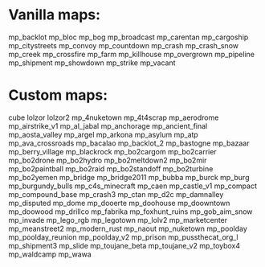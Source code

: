 # Vanilla maps:

mp_backlot
mp_bloc
mp_bog
mp_broadcast
mp_carentan
mp_cargoship
mp_citystreets
mp_convoy
mp_countdown
mp_crash
mp_crash_snow
mp_creek
mp_crossfire
mp_farm
mp_killhouse
mp_overgrown
mp_pipeline
mp_shipment
mp_showdown
mp_strike
mp_vacant

# Custom maps:

cube
lolzor
lolzor2
mp_4nuketown
mp_4t4scrap
mp_aerodrome
mp_airstrike_v1
mp_al_jabal
mp_anchorage
mp_ancient_final
mp_aosta_valley
mp_argel
mp_arkona
mp_asylum
mp_atp
mp_ava_crossroads
mp_bacalao
mp_backlot_2
mp_bastogne
mp_bazaar
mp_berry_village
mp_blackrock
mp_bo2cargom
mp_bo2carrier
mp_bo2drone
mp_bo2hydro
mp_bo2meltdown2
mp_bo2mir
mp_bo2paintball
mp_bo2raid
mp_bo2standoff
mp_bo2turbine
mp_bo2yemen
mp_bridge
mp_bridge2011
mp_bubba
mp_burck
mp_burg
mp_burgundy_bulls
mp_c4s_minecraft
mp_caen
mp_castle_v1
mp_compact
mp_compound_base
mp_crash3
mp_ctan
mp_d2c
mp_damnalley
mp_disputed
mp_dome
mp_dooerte
mp_doohouse
mp_doowntown
mp_doowood
mp_drillco
mp_fabrika
mp_foxhunt_ruins
mp_gob_aim_snow
mp_invade
mp_lego_rgb
mp_legotown
mp_lolv2
mp_marketcenter
mp_meanstreet2
mp_modern_rust
mp_naout
mp_nuketown
mp_poolday
mp_poolday_reunion
mp_poolday_v2
mp_prison
mp_pussthecat_org_l
mp_shipment3
mp_slide
mp_toujane_beta
mp_toujane_v2
mp_toybox4
mp_waldcamp
mp_wawa 
